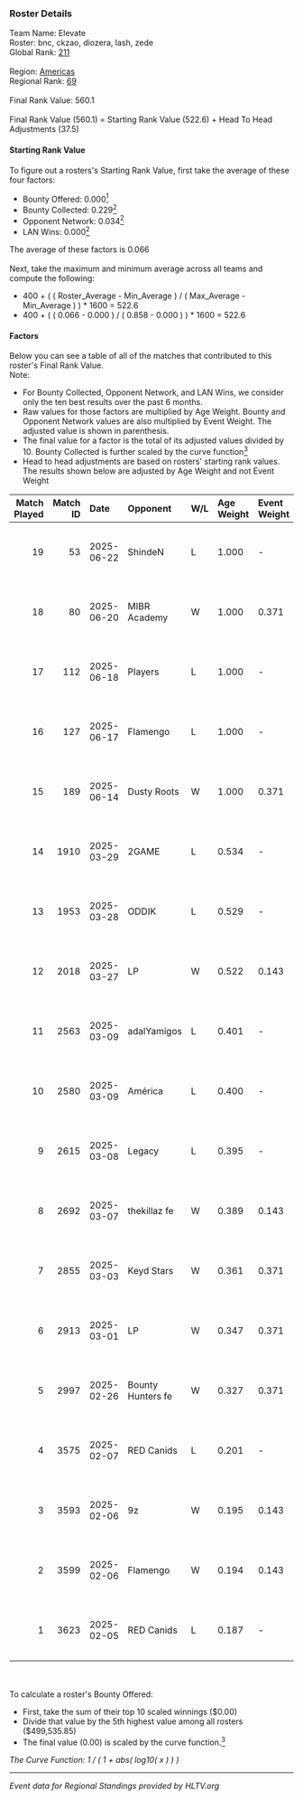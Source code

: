 ### Roster Details<br />
Team Name: Elevate<br />
Roster: bnc, ckzao, diozera, lash, zede<br />
Global Rank: [211](../../standings_global_2025_07_07.md)<br />
<br />
Region: [Americas]( ../../standings_americas_2025_07_07.md)<br />
Regional Rank: [69]( ../../standings_americas_2025_07_07.md)<br />
<br />
Final Rank Value:  560.1<br />
<br />
Final Rank Value (560.1) = Starting Rank Value (522.6) + Head To Head Adjustments (37.5)<br />

#### Starting Rank Value<br />
To figure out a rosters's Starting Rank Value, first take the average of these four factors:<br />
- Bounty Offered: 0.000[<sup>1</sup>](#table2)
- Bounty Collected: 0.229[<sup>2</sup>](#table1)
- Opponent Network: 0.034[<sup>2</sup>](#table1)
- LAN Wins: 0.000[<sup>2</sup>](#table1)

The average of these factors is 0.066<br />
<br />
Next, take the maximum and minimum average across all teams and compute the following:<br />
- 400 + ( ( Roster_Average - Min_Average ) / ( Max_Average - Min_Average ) ) * 1600 = 522.6
- 400 + ( ( 0.066 - 0.000 ) / ( 0.858 - 0.000 ) ) * 1600 = 522.6


#### Factors<br />
Below you can see a table of all of the matches that contributed to this roster's Final Rank Value.<br />
Note:<br />

- For Bounty Collected, Opponent Network, and LAN Wins, we consider only the ten best results over the past 6 months.
- Raw values for those factors are multiplied by Age Weight. Bounty and Opponent Network values are also multiplied by Event Weight. The adjusted value is shown in parenthesis.
- The final value for a factor is the total of its adjusted values divided by 10. Bounty Collected is further scaled by the curve function[<sup>3</sup>](#curveFunction)
- Head to head adjustments are based on rosters' starting rank values. The results shown below are adjusted by Age Weight and not Event Weight
<span id="table1"></span><br />


| Match Played | Match ID | Date       | Opponent          | W/L | Age Weight | Event Weight | Bounty Collected | Opponent Network | LAN Wins  | H2H Adj. | Roster                           |
| -: | -: | :- | :- | :- | :- | :- | :- | :- | :- | -: | :- |
|           19 |       53 | 2025-06-22 | ShindeN           | L   | 1.000      | -            | -                | -                | -         |   -10.10 | bnc, ckzao, diozera, lash, zede  |
|           18 |       80 | 2025-06-20 | MIBR Academy      | W   | 1.000      | 0.371        | 0.001 (0.000)    | 0.115 (0.042)    | 0 (0.000) |    17.20 | bnc, ckzao, diozera, lash, zede  |
|           17 |      112 | 2025-06-18 | Players           | L   | 1.000      | -            | -                | -                | -         |   -12.80 | bnc, ckzao, diozera, lash, zede  |
|           16 |      127 | 2025-06-17 | Flamengo          | L   | 1.000      | -            | -                | -                | -         |    -7.71 | bnc, ckzao, diozera, lash, zede  |
|           15 |      189 | 2025-06-14 | Dusty Roots       | W   | 1.000      | 0.371        | 0.000 (0.000)    | 0.307 (0.114)    | 0 (0.000) |    18.48 | bnc, ckzao, diozera, lash, zede  |
|           14 |     1910 | 2025-03-29 | 2GAME             | L   | 0.534      | -            | -                | -                | -         |    -3.98 | diozera, fREQ, lash, short, zede |
|           13 |     1953 | 2025-03-28 | ODDIK             | L   | 0.529      | -            | -                | -                | -         |    -1.41 | diozera, fREQ, lash, short, zede |
|           12 |     2018 | 2025-03-27 | LP                | W   | 0.522      | 0.143        | 0.006 (0.000)    | 0.406 (0.030)    | 0 (0.000) |    11.13 | diozera, fREQ, lash, short, zede |
|           11 |     2563 | 2025-03-09 | adalYamigos       | L   | 0.401      | -            | -                | -                | -         |    -4.93 | diozera, fREQ, lash, short, zede |
|           10 |     2580 | 2025-03-09 | América           | L   | 0.400      | -            | -                | -                | -         |    -4.87 | diozera, fREQ, lash, short, zede |
|            9 |     2615 | 2025-03-08 | Legacy            | L   | 0.395      | -            | -                | -                | -         |    -0.11 | diozera, fREQ, lash, short, zede |
|            8 |     2692 | 2025-03-07 | thekillaz fe      | W   | 0.389      | 0.143        | 0.001 (0.000)    | 0.066 (0.004)    | 0 (0.000) |     7.00 | diozera, fREQ, lash, short, zede |
|            7 |     2855 | 2025-03-03 | Keyd Stars        | W   | 0.361      | 0.371        | 0.008 (0.001)    | 0.499 (0.067)    | 0 (0.000) |     8.78 | diozera, fREQ, lash, short, zede |
|            6 |     2913 | 2025-03-01 | LP                | W   | 0.347      | 0.371        | 0.006 (0.001)    | 0.406 (0.052)    | 0 (0.000) |     8.19 | diozera, fREQ, lash, short, zede |
|            5 |     2997 | 2025-02-26 | Bounty Hunters fe | W   | 0.327      | 0.371        | 0.002 (0.000)    | 0.082 (0.010)    | 0 (0.000) |     6.25 | diozera, fREQ, lash, short, zede |
|            4 |     3575 | 2025-02-07 | RED Canids        | L   | 0.201      | -            | -                | -                | -         |    -1.79 | diozera, fREQ, lash, short, zede |
|            3 |     3593 | 2025-02-06 | 9z                | W   | 0.195      | 0.143        | 0.047 (0.001)    | 0.318 (0.009)    | 0 (0.000) |     5.04 | diozera, fREQ, lash, short, zede |
|            2 |     3599 | 2025-02-06 | Flamengo          | W   | 0.194      | 0.143        | 0.005 (0.000)    | 0.402 (0.011)    | 0 (0.000) |     4.76 | diozera, fREQ, lash, short, zede |
|            1 |     3623 | 2025-02-05 | RED Canids        | L   | 0.187      | -            | -                | -                | -         |    -1.66 | diozera, fREQ, lash, short, zede |

<br />
<span id="table2"></span><br />
To calculate a roster's Bounty Offered:<br />

- First, take the sum of their top 10 scaled winnings ($0.00)
- Divide that value by the 5th highest value among all rosters ($499,535.85)
- The final value (0.00) is scaled by the curve function.[<sup>3</sup>](#curveFunction)

<span id="curveFunction"></span>_The Curve Function: 1 / ( 1 + abs( log10( x ) ) )_<br />

---
_Event data for Regional Standings provided by HLTV.org_<br />
